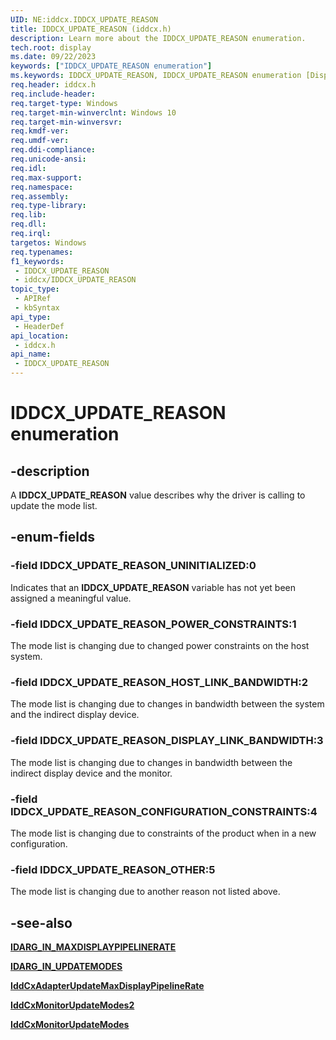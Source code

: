 ```yaml
---
UID: NE:iddcx.IDDCX_UPDATE_REASON
title: IDDCX_UPDATE_REASON (iddcx.h)
description: Learn more about the IDDCX_UPDATE_REASON enumeration.
tech.root: display
ms.date: 09/22/2023
keywords: ["IDDCX_UPDATE_REASON enumeration"]
ms.keywords: IDDCX_UPDATE_REASON, IDDCX_UPDATE_REASON enumeration [Display Devices], IDDCX_UPDATE_REASON_CONFIGURATION_CONSTRAINTS, IDDCX_UPDATE_REASON_DISPLAY_LINK_BANDWIDTH, IDDCX_UPDATE_REASON_HOST_LINK_BANDWIDTH, IDDCX_UPDATE_REASON_OTHER, IDDCX_UPDATE_REASON_POWER_CONSTRAINTS, IDDCX_UPDATE_REASON_UNINITIALIZED, display.iddcx_update_reason, iddcx/IDDCX_UPDATE_REASON, iddcx/IDDCX_UPDATE_REASON_CONFIGURATION_CONSTRAINTS, iddcx/IDDCX_UPDATE_REASON_DISPLAY_LINK_BANDWIDTH, iddcx/IDDCX_UPDATE_REASON_HOST_LINK_BANDWIDTH, iddcx/IDDCX_UPDATE_REASON_OTHER, iddcx/IDDCX_UPDATE_REASON_POWER_CONSTRAINTS, iddcx/IDDCX_UPDATE_REASON_UNINITIALIZED
req.header: iddcx.h
req.include-header: 
req.target-type: Windows
req.target-min-winverclnt: Windows 10
req.target-min-winversvr: 
req.kmdf-ver: 
req.umdf-ver: 
req.ddi-compliance: 
req.unicode-ansi: 
req.idl: 
req.max-support: 
req.namespace: 
req.assembly: 
req.type-library: 
req.lib: 
req.dll: 
req.irql: 
targetos: Windows
req.typenames: 
f1_keywords:
 - IDDCX_UPDATE_REASON
 - iddcx/IDDCX_UPDATE_REASON
topic_type:
 - APIRef
 - kbSyntax
api_type:
 - HeaderDef
api_location:
 - iddcx.h
api_name:
 - IDDCX_UPDATE_REASON
---
```


# IDDCX_UPDATE_REASON enumeration

## -description

A **IDDCX_UPDATE_REASON** value describes why the driver is calling to update the mode list.

## -enum-fields

### -field IDDCX_UPDATE_REASON_UNINITIALIZED:0

Indicates that an **IDDCX_UPDATE_REASON** variable has not yet been assigned a meaningful value.

### -field IDDCX_UPDATE_REASON_POWER_CONSTRAINTS:1

The mode list is changing due to changed power constraints on the host system.

### -field IDDCX_UPDATE_REASON_HOST_LINK_BANDWIDTH:2

The mode list is changing due to changes in bandwidth between the system and the indirect display device.

### -field IDDCX_UPDATE_REASON_DISPLAY_LINK_BANDWIDTH:3

The mode list is changing due to changes in bandwidth between the indirect display device and the monitor.

### -field IDDCX_UPDATE_REASON_CONFIGURATION_CONSTRAINTS:4

The mode list is changing due to constraints of the product when in a new configuration.

### -field IDDCX_UPDATE_REASON_OTHER:5

The mode list is changing due to another reason not listed above.

## -see-also

[**IDARG_IN_MAXDISPLAYPIPELINERATE**](ns-iddcx-idarg_in_maxdisplaypipelinerate.md)

[**IDARG_IN_UPDATEMODES**](ns-iddcx-idarg_in_updatemodes.md)

[**IddCxAdapterUpdateMaxDisplayPipelineRate**](nf-iddcx-iddcxadapterupdatemaxdisplaypipelinerate.md)

[**IddCxMonitorUpdateModes2**](nf-iddcx-iddcxmonitorupdatemodes2.md)

[**IddCxMonitorUpdateModes**](nf-iddcx-iddcxmonitorupdatemodes.md)
